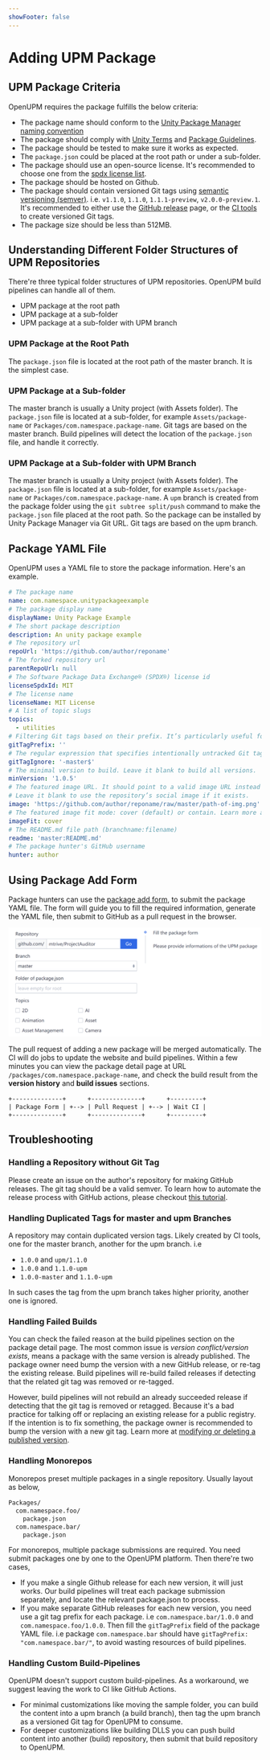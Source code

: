 ```yaml
---
showFooter: false
---
```

# Adding UPM Package

## UPM Package Criteria

OpenUPM requires the package fulfills the below criteria:
- The package name should conform to the [Unity Package Manager naming convention](https://docs.unity3d.com/Manual/cus-naming.html)
- The package should comply with [Unity Terms](https://unity3d.com/legal/terms-of-service/software) and [Package Guidelines](https://unity.com/legal/terms-of-service/software/package-guidelines).
- The package should be tested to make sure it works as expected.
- The `package.json` could be placed at the root path or under a sub-folder.
- The package should use an open-source license. It's recommended to choose one from the [spdx license list](https://spdx.org/licenses/).
- The package should be hosted on Github.
- The package should contain versioned Git tags using [semantic versioning (semver)](https://semver.org/). i.e. `v1.1.0`, `1.1.0`, `1.1.1-preview`, `v2.0.0-preview.1`. It's recommended to either use the [GitHub release](https://help.github.com/en/github/administering-a-repository/creating-releases) page, or the [CI tools](https://medium.com/openupm/how-to-maintain-upm-package-part-2-f352fbf5f87c) to create versioned Git tags.
- The package size should be less than 512MB.

## Understanding Different Folder Structures of UPM Repositories

There're three typical folder structures of UPM repositories. OpenUPM build pipelines can handle all of them.

- UPM package at the root path
- UPM package at a sub-folder
- UPM package at a sub-folder with UPM branch

### UPM Package at the Root Path

The `package.json` file is located at the root path of the master branch. It is the simplest case.

### UPM Package at a Sub-folder

The master branch is usually a Unity project (with Assets folder). The `package.json` file is located at a sub-folder, for example `Assets/package-name` or `Packages/com.namespace.package-name`. Git tags are based on the master branch. Build pipelines will detect the location of the `package.json` file, and handle it correctly.

### UPM Package at a Sub-folder with UPM Branch

The master branch is usually a Unity project (with Assets folder). The `package.json` file is located at a sub-folder, for example `Assets/package-name` or `Packages/com.namespace.package-name`. A `upm` branch is created from the package folder using the `git subtree split/push` command to make the `package.json` file placed at the root path. So the package can be installed by Unity Package Manager via Git URL. Git tags are based on the upm branch.

## Package YAML File

OpenUPM uses a YAML file to store the package information. Here's an example.

```yaml
# The package name
name: com.namespace.unitypackageexample
# The package display name
displayName: Unity Package Example
# The short package description
description: An unity package example
# The repository url
repoUrl: 'https://github.com/author/reponame'
# The forked repository url
parentRepoUrl: null
# The Software Package Data Exchange® (SPDX®) license id
licenseSpdxId: MIT
# The license name
licenseName: MIT License
# A list of topic slugs
topics:
  - utilities
# Filtering Git tags based on their prefix. It’s particularly useful for monorepos to distinguish between Git tags. i.e. 'com.example.foo/'.
gitTagPrefix: ''
# The regular expression that specifies intentionally untracked Git tags that should be ignored
gitTagIgnore: '-master$'
# The minimal version to build. Leave it blank to build all versions.
minVersion: '1.0.5'
# The featured image URL. It should point to a valid image URL instead of a web page that presents the image.
# Leave it blank to use the repository’s social image if it exists.
image: 'https://github.com/author/reponame/raw/master/path-of-img.png'
# The featured image fit mode: cover (default) or contain. Learn more at https://developer.mozilla.org/en-US/docs/Web/CSS/object-fit
imageFit: cover
# The README.md file path (branchname:filename)
readme: 'master:README.md'
# The package hunter's GitHub username
hunter: author
```

## Using Package Add Form

Package hunters can use the [package add form](/packages/add/), to submit the package YAML file. The form will guide you to fill the required information, generate the YAML file, then submit to GitHub as a pull request in the browser.

[![package add form](./images/package-add-form.png)](/packages/add/)

The pull request of adding a new package will be merged automatically. The CI will do jobs to update the website and build pipelines. Within a few minutes you can view the package detail page at URL `/packages/com.namespace.package-name`, and check the build result from the **version history** and **build issues** sections.

```
+--------------+      +--------------+      +---------+
| Package Form | +--> | Pull Request | +--> | Wait CI |
+--------------+      +--------------+      +---------+
```

## Troubleshooting

### Handling a Repository without Git Tag

Please create an issue on the author's repository for making GitHub releases. The git tag should be a valid semver. To learn how to automate the release process with GitHub actions, please checkout [this tutorial](https://medium.com/openupm/how-to-maintain-upm-package-part-2-f352fbf5f87c).

### Handling Duplicated Tags for master and upm Branches

A repository may contain duplicated version tags. Likely created by CI tools, one for the master branch, another for the upm branch. i.e

- `1.0.0` and `upm/1.1.0`
- `1.0.0` and `1.1.0-upm`
- `1.0.0-master` and `1.1.0-upm`

In such cases the tag from the upm branch takes higher priority, another one is ignored.

### Handling Failed Builds

You can check the failed reason at the build pipelines section on the package detail page. The most common issue is *version conflict/version exists*, means a package with the same version is already published. The package owner need bump the version with a new GitHub release, or re-tag the existing release. Build pipelines will re-build failed releases if detecting that the related git tag was removed or re-tagged.

However, build pipelines will not rebuild an already succeeded release if detecting that the git tag is removed or retagged. Because it's a bad practice for talking off or replacing an existing release for a public registry. If the intention is to fix something, the package owner is recommended to bump the version with a new git tag. Learn more at [modifying or deleting a published version](modifying-upm-package.md#modifying-or-deleting-a-published-version).

### Handling Monorepos

Monorepos preset multiple packages in a single repository. Usually layout as below,

```
Packages/
  com.namespace.foo/
    package.json
  com.namespace.bar/
    package.json
```

For monorepos, multiple package submissions are required. You need submit packages one by one to the OpenUPM platform. Then there're two cases,
- If you make a single Github release for each new version, it will just works. Our build pipelines will treat each package submission separately, and locate the relevant package.json to process.
- If you make separate GitHub releases for each new version, you need use a git tag prefix for each package. i.e `com.namespace.bar/1.0.0` and `com.namespace.foo/1.0.0`. Then fill the `gitTagPrefix` field of the package YAML file. i.e package `com.namespace.bar` should have `gitTagPrefix: "com.namespace.bar/"`, to avoid wasting resources of build pipelines.

### Handling Custom Build-Pipelines

OpenUPM doesn't support custom build-pipelines. As a workaround, we suggest leaving the work to CI like GitHub Actions.

- For minimal customizations like moving the sample folder, you can build the content into a upm branch (a build branch), then tag the upm branch as a versioned Git tag for OpenUPM to consume.
- For deeper customizations like building DLLS you can push build content into another (build) repository, then submit that build repository to OpenUPM.
